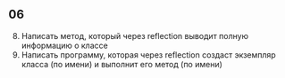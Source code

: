 ## 06

8. Написать метод, который через reflection выводит полную информацию о классе
9. Написать программу, которая через reflection создаст экземпляр класса (по имени) и выполнит его метод (по имени)